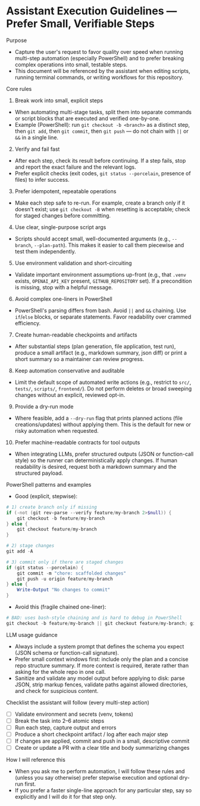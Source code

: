 # Assistant Execution Guidelines — Prefer Small, Verifiable Steps

Purpose
- Capture the user's request to favor quality over speed when running multi-step automation (especially PowerShell) and to prefer breaking complex operations into small, testable steps.
- This document will be referenced by the assistant when editing scripts, running terminal commands, or writing workflows for this repository.

Core rules

1. Break work into small, explicit steps
- When automating multi-stage tasks, split them into separate commands or script blocks that are executed and verified one-by-one.
- Example (PowerShell): run `git checkout -b <branch>` as a distinct step, then `git add`, then `git commit`, then `git push` — do not chain with `||` or `&&` in a single line.

2. Verify and fail fast
- After each step, check its result before continuing. If a step fails, stop and report the exact failure and the relevant logs.
- Prefer explicit checks (exit codes, `git status --porcelain`, presence of files) to infer success.

3. Prefer idempotent, repeatable operations
- Make each step safe to re-run. For example, create a branch only if it doesn't exist; use `git checkout -B` when resetting is acceptable; check for staged changes before committing.

4. Use clear, single-purpose script args
- Scripts should accept small, well-documented arguments (e.g., `--branch`, `--plan-path`). This makes it easier to call them piecewise and test them independently.

5. Use environment validation and short-circuiting
- Validate important environment assumptions up-front (e.g., that `.venv` exists, `OPENAI_API_KEY` present, `GITHUB_REPOSITORY` set). If a precondition is missing, stop with a helpful message.

6. Avoid complex one-liners in PowerShell
- PowerShell's parsing differs from bash. Avoid `||` and `&&` chaining. Use `if`/`else` blocks, or separate statements. Favor readability over crammed efficiency.

7. Create human-readable checkpoints and artifacts
- After substantial steps (plan generation, file application, test run), produce a small artifact (e.g., markdown summary, json diff) or print a short summary so a maintainer can review progress.

8. Keep automation conservative and auditable
- Limit the default scope of automated write actions (e.g., restrict to `src/`, `tests/`, `scripts/`, `frontend/`). Do not perform deletes or broad sweeping changes without an explicit, reviewed opt-in.

9. Provide a dry-run mode
- Where feasible, add a `--dry-run` flag that prints planned actions (file creations/updates) without applying them. This is the default for new or risky automation when requested.

10. Prefer machine-readable contracts for tool outputs
- When integrating LLMs, prefer structured outputs (JSON or function-call style) so the runner can deterministically apply changes. If human readability is desired, request both a markdown summary and the structured payload.

PowerShell patterns and examples

- Good (explicit, stepwise):

```powershell
# 1) create branch only if missing
if (-not (git rev-parse --verify feature/my-branch 2>$null)) {
    git checkout -b feature/my-branch
} else {
    git checkout feature/my-branch
}

# 2) stage changes
git add -A

# 3) commit only if there are staged changes
if (git status --porcelain) {
    git commit -m "chore: scaffolded changes"
    git push -u origin feature/my-branch
} else {
    Write-Output "No changes to commit"
}
```

- Avoid this (fragile chained one-liner):

```powershell
# BAD: uses bash-style chaining and is hard to debug in PowerShell
git checkout -b feature/my-branch || git checkout feature/my-branch; git add -A; git commit -m "msg" || echo "no changes"; git push
```

LLM usage guidance

- Always include a system prompt that defines the schema you expect (JSON schema or function-call signature).
- Prefer small context windows first: include only the plan and a concise repo structure summary. If more context is required, iterate rather than asking for the whole repo in one call.
- Sanitize and validate any model output before applying to disk: parse JSON, strip markup fences, validate paths against allowed directories, and check for suspicious content.

Checklist the assistant will follow (every multi-step action)

- [ ] Validate environment and secrets (venv, tokens)
- [ ] Break the task into 2–6 atomic steps
- [ ] Run each step, capture output and errors
- [ ] Produce a short checkpoint artifact / log after each major step
- [ ] If changes are applied, commit and push in a small, descriptive commit
- [ ] Create or update a PR with a clear title and body summarizing changes

How I will reference this

- When you ask me to perform automation, I will follow these rules and (unless you say otherwise) prefer stepwise execution and optional dry-run first.
- If you prefer a faster single-line approach for any particular step, say so explicitly and I will do it for that step only.